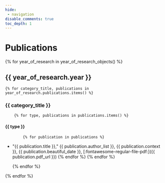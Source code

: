 ```yaml
---
hide:
 - navigation
disable_comments: true
toc_depth: 1
---
```


# Publications

{% for year_of_research in year_of_research_objects() %}
## {{ year_of_research.year }}

    {% for category_title, publications in year_of_research.publications.items() %}

### {{ category_title }}

        {% for type, publications in publications.items() %}
#### {{ type }}

            {% for publication in publications %}
- "{{ publication.title }}," {{ publication.author_list }}, {{ publication.context }}, {{ publication.beautiful_date }}, [:fontawesome-regular-file-pdf:]({{ publication.pdf_url }})
            {% endfor %}
        {% endfor %}


    {% endfor %}

{% endfor %}

